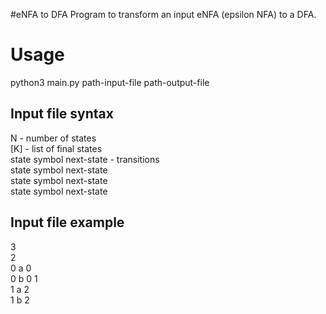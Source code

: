 #eNFA to DFA
Program to transform an input eNFA (epsilon NFA) to a DFA.

# Usage
python3 main.py path-input-file path-output-file


## Input file syntax	
N                        - number of states	        
[K]                      - list of final states  	         
state symbol next-state  - transitions              
state symbol next-state           
state symbol next-state    	    
state symbol next-state     

## Input file example
3  
2  
0 a 0  
0 b 0 1  
1 a 2  
1 b 2  
